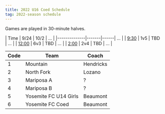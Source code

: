 ```yaml
---
title: 2022 U16 Coed Schedule
tag: 2022-season schedule
---
```


Games are played in 30-minute halves.

| Time         | 9/24  | 10/2 | ... |
|--------------|-------|------| ... |
| <u>9:30</u>  | 1v5   | TBD  | ... |
| <u>12:00</u> | 6v3   | TBD  | ... |
| <u>2:00</u>  | 2v4   | TBD  | ... |


| Code  | Team                  | Coach                         
|-------|-----------------------|---------------
| 1     | Mountain              | Hendricks
| 2     | North Fork            | Lozano
| 3     | Mariposa A            | ?
| 4     | Mariposa B            | ?
| 5     | Yosemite FC U14 Girls | Beaumont
| 6     | Yosemite FC Coed      | Beaumont
